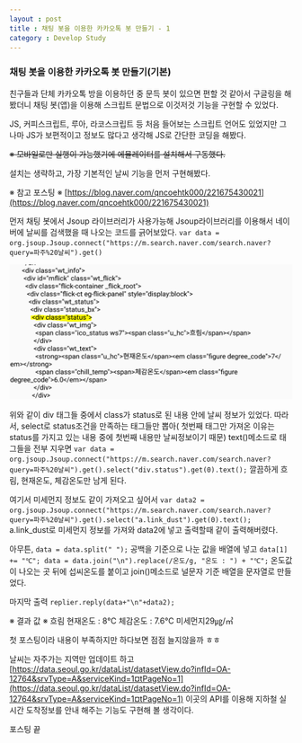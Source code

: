 ```yaml
---
layout : post
title : 채팅 봇을 이용한 카카오톡 봇 만들기 - 1
category : Develop Study
---
```

### 채팅 봇을 이용한 카카오톡 봇 만들기(기본)
친구들과 단체 카카오톡 방을 이용하던 중 문득 봇이 있으면 편할 것 같아서 구글링을 해봤더니 채팅 봇(앱)을 이용해 스크립트 문법으로 이것저것 기능을 구현할 수 있었다.

JS, 커피스크립트, 루아, 라코스크립트 등 처음 들어보는 스크립트 언어도 있었지만 그나마 JS가 보편적이고 정보도 많다고 생각해 JS로 간단한 코딩을 해봤다.

~~※ 모바일로만 실행이 가능했기에 에뮬레이터를 설치해서 구동했다.~~

설치는 생략하고, 가장 기본적인 날씨 기능을 먼저 구현해봤다.

※ 참고 포스팅 ※
[https://blog.naver.com/qncoehtk000/221675430021](https://blog.naver.com/qncoehtk000/221675430021)

먼저 채팅 봇에서 Jsoup 라이브러리가 사용가능해 Jsoup라이브러리를 이용해서 네이버에 날씨를 검색했을 때 나오는 코드를 긁어보았다.
`var data = org.jsoup.Jsoup.connect("https://m.search.naver.com/search.naver?query=파주%20날씨").get()`

![](https://github.com/Im-Gyo/Im-Gyo.github.io/blob/master/_screenshots/img1.PNG?raw=true)

위와 같이 div 태그들 중에서 class가 status로 된 내용 안에 날씨 정보가 있었다. 따라서, select로 status조건을 만족하는 태그들만 뽑아( 첫번째 태그만 가져온 이유는 status를 가지고 있는 내용 중에 첫번째 내용만 날씨정보이기 때문) text()메소드로 태그들을 전부 지우면
`var data = org.jsoup.Jsoup.connect("https://m.search.naver.com/search.naver?query=파주%20날씨").get().select("div.status").get(0).text();`
깔끔하게 흐림, 현재온도, 체감온도만 남게 된다.

여기서 미세먼지 정보도 같이 가져오고 싶어서
`var data2 = org.jsoup.Jsoup.connect("https://m.search.naver.com/search.naver?query=파주%20날씨").get().select("a.link_dust").get(0).text();`
a.link_dust로 미세먼지 정보를 가져와 data2에 넣고 출력할때 같이 출력해버렸다.

아무튼, `data = data.split(" ");` 공백을 기준으로 나눈 값을 배열에 넣고 
`data[1] += "℃";
data = data.join("\n").replace(/온도/g, "온도 : ") + "℃";`
온도값이 나오는 곳 뒤에 섭씨온도를 붙이고 join()메소드로 널문자 기준 배열을 문자열로 만들었다.

마지막 출력 `replier.reply(data+"\n"+data2);`

※ 결과 값 ※
흐림
현재온도 : 8℃
체감온도 : 7.6℃
미세먼지29㎍/㎥

첫 포스팅이라 내용이 부족하지만 하다보면 점점 늘지않을까 ㅎㅎ

날씨는 자주가는 지역만 업데이트 하고 
[https://data.seoul.go.kr/dataList/datasetView.do?infId=OA-12764&srvType=A&serviceKind=1¤tPageNo=1](https://data.seoul.go.kr/dataList/datasetView.do?infId=OA-12764&srvType=A&serviceKind=1¤tPageNo=1)
이곳의 API를 이용해 지하철 실시간 도착정보를 안내 해주는 기능도 구현해 볼 생각이다.

포스팅 끝